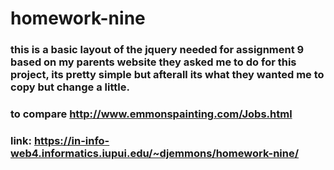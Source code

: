 # homework-nine
### this is a basic layout of the jquery needed for assignment 9 based on my parents website they asked me to do for this project, its pretty simple but afterall its what they wanted me to copy but change a little.
### to compare http://www.emmonspainting.com/Jobs.html
### link: https://in-info-web4.informatics.iupui.edu/~djemmons/homework-nine/
 
